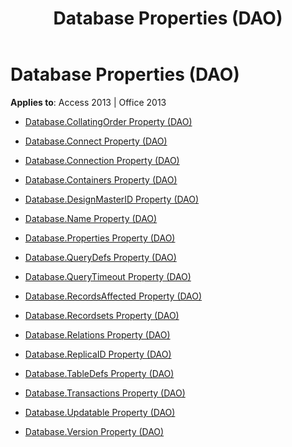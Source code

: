 ﻿---
title: Database Properties (DAO)
TOCTitle: Properties
ms:assetid: eda1187b-7e05-4642-a3d3-a8769d5a8a7a
ms:mtpsurl: https://msdn.microsoft.com/library/Dn179959(v=office.15)
ms:contentKeyID: 52074929
ms.date: 09/18/2015
mtps_version: v=office.15
---

# Database Properties (DAO)


**Applies to**: Access 2013 | Office 2013



  - [Database.CollatingOrder Property (DAO)](database-collatingorder-property-dao.md)

  - [Database.Connect Property (DAO)](database-connect-property-dao.md)

  - [Database.Connection Property (DAO)](database-connection-property-dao.md)

  - [Database.Containers Property (DAO)](database-containers-property-dao.md)

  - [Database.DesignMasterID Property (DAO)](database-designmasterid-property-dao.md)

  - [Database.Name Property (DAO)](database-name-property-dao.md)

  - [Database.Properties Property (DAO)](database-properties-property-dao.md)

  - [Database.QueryDefs Property (DAO)](database-querydefs-property-dao.md)

  - [Database.QueryTimeout Property (DAO)](database-querytimeout-property-dao.md)

  - [Database.RecordsAffected Property (DAO)](database-recordsaffected-property-dao.md)

  - [Database.Recordsets Property (DAO)](database-recordsets-property-dao.md)

  - [Database.Relations Property (DAO)](database-relations-property-dao.md)

  - [Database.ReplicaID Property (DAO)](database-replicaid-property-dao.md)

  - [Database.TableDefs Property (DAO)](database-tabledefs-property-dao.md)

  - [Database.Transactions Property (DAO)](database-transactions-property-dao.md)

  - [Database.Updatable Property (DAO)](database-updatable-property-dao.md)

  - [Database.Version Property (DAO)](database-version-property-dao.md)

